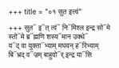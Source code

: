 +++
title = "०१ सुत इत्त्वं"

+++
सुत᳓ इ᳓त् त्वं᳓ नि᳓मिश्ल इन्द्र सो᳓मे  
स्तो᳓मे ब्र᳓ह्मणि शस्य᳓मान उक्थे᳓  
य᳓द् वा युक्ता᳓भ्याम् मघवन् ह᳓रिभ्याम्  
बि᳓भ्रद् व᳓ज्रम् बाहुवो᳓र् इन्द्र या᳓सि